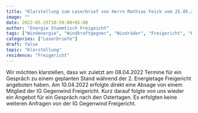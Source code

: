 ```yaml
---
title: "Klarstellung zum Leserbrief von Herrn Mathias Feick vom 25.05.2022"
image: ""
date: 2022-05-25T10:59:00+05:00
author: "Energie Stammtisch Freigeicht"
tags: ["Windenergie", "Windkraftgegner", "Windräder", "Freigericht", "Klarstellung", "Gegenwind Freigericht"]
categories: ["Leserbriefe"]
draft: false
topic: "Klarstellung"
residence: "Freigericht"
---
```


Wir möchten klarstellen, dass wir zuletzt am 08.04.2022 Termine für ein Gespräch zu einem geplanten Stand während der 2. Energietage Freigericht angeboten haben. Am 10.04.2022 erfolgte direkt eine Absage von einem Mitglied der IG Gegenwind Freigericht. Kurz darauf folgte von uns wieder ein Angebot für ein Gespräch nach den Ostertagen. Es erfolgten keine weiteren Anfragen von der IG Gegenwind Freigericht.